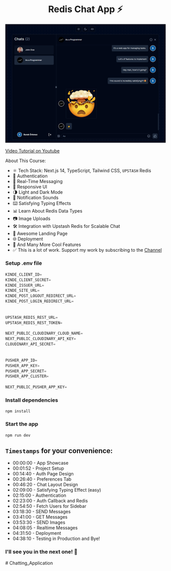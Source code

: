 <h1 align="center">Redis Chat App ⚡</h1>

![Demo App](/public/screenshot-for-readme.png)

[Video Tutorial on Youtube](https://youtu.be/0Kzd4k1YuCA)

About This Course:

-   ⚛️ Tech Stack: Next.js 14, TypeScript, Tailwind CSS, `UPSTASH` Redis
-   🔐 Authentication
-   💬 Real-Time Messaging
-   📱 Responsive UI
-   🌗 Light and Dark Mode
-   🔔 Notification Sounds
-   ⌨️ Satisfying Typing Effects
-   📊 Learn About Redis Data Types
-   📷 Image Uploads
-   🛠️ Integration with Upstash Redis for Scalable Chat
-   💙 Awesome Landing Page
-   🌐 Deployment
-   🚀 And Many More Cool Features
-   ✅ This is a lot of work. Support my work by subscribing to the [Channel](https://www.youtube.com/@asaprogrammer_)

### Setup .env file

```js
KINDE_CLIENT_ID=
KINDE_CLIENT_SECRET=
KINDE_ISSUER_URL=
KINDE_SITE_URL=
KINDE_POST_LOGOUT_REDIRECT_URL=
KINDE_POST_LOGIN_REDIRECT_URL=


UPSTASH_REDIS_REST_URL=
UPSTASH_REDIS_REST_TOKEN=

NEXT_PUBLIC_CLOUDINARY_CLOUD_NAME=
NEXT_PUBLIC_CLOUDINARY_API_KEY=
CLOUDINARY_API_SECRET=


PUSHER_APP_ID=
PUSHER_APP_KEY=
PUSHER_APP_SECRET=
PUSHER_APP_CLUSTER=

NEXT_PUBLIC_PUSHER_APP_KEY=
```

### Install dependencies

```shell
npm install
```

### Start the app

```shell
npm run dev
```

## `Timestamps` for your convenience:

-   00:00:00 - App Showcase
-   00:01:52 - Project Setup
-   00:14:40 - Auth Page Design
-   00:26:40 - Preferences Tab
-   00:46:20 - Chat Layout Design
-   02:09:00 - Satisfying Typing Effect (easy)
-   02:15:00 - Authentication
-   02:23:00 - Auth Callback and Redis
-   02:54:50 - Fetch Users for Sidebar
-   03:18:30 - SEND Messages
-   03:41:00 - GET Messages
-   03:53:30 - SEND Images
-   04:08:05 - Realtime Messages
-   04:31:50 - Deployment
-   04:38:10 - Testing in Production and Bye!

### I'll see you in the next one! 🚀
#   C h a t t i n g _ A p p l i c a t i o n 
 
 